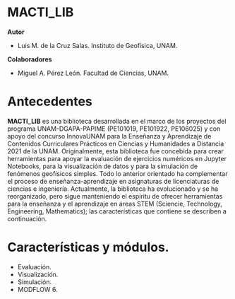 
# MACTI_LIB 

**Autor** 
* Luis M. de la Cruz Salas. Instituto de Geofísica, UNAM.

**Colaboradores**
* Miguel A. Pérez León. Facultad de Ciencias, UNAM.

# Antecedentes
**MACTI_LIB** es una biblioteca desarrollada en el marco de los proyectos del programa UNAM-DGAPA-PAPIME (PE101019, PE101922, PE106025) y con apoyo del concurso InnovaUNAM para la Enseñanza y Aprendizaje de Contenidos Curriculares Prácticos en Ciencias y Humanidades a Distancia 2021 de la UNAM. Originalmente, esta biblioteca fue concebida para crear herramientas para apoyar la evaluación de ejercicios numéricos en Jupyter Notebooks, para la visualización de datos y para la simulación de fenómenos geofísicos simples. Todo lo anterior orientado ha complementar el proceso de enseñanza-aprendizaje en asignaturas de licenciaturas de ciencias e ingeniería. Actualmente, la biblioteca ha evolucionado y se ha reorganizado, pero sigue manteniendo el espíritu de ofrecer herramientas para la enseñanza y el aprendizaje en áreas STEM (Sciencie, Technology, Engineering, Mathematics); las características que contiene se describen a continuación.

# Características y módulos.

* Evaluación.
* Visualización.
* Simulación.
* MODFLOW 6.

